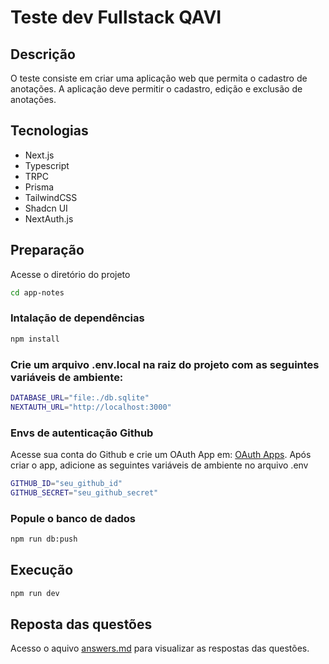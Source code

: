 # Teste dev Fullstack QAVI

## Descrição

O teste consiste em criar uma aplicação web que permita o cadastro de anotações.
A aplicação deve permitir o cadastro, edição e exclusão de anotações.

## Tecnologias

- Next.js
- Typescript
- TRPC
- Prisma
- TailwindCSS
- Shadcn UI
- NextAuth.js

## Preparação

Acesse o diretório do projeto

```bash
cd app-notes
```

### Intalação de dependências

```bash
npm install
```

### Crie um arquivo .env.local na raiz do projeto com as seguintes variáveis de ambiente:

```bash
DATABASE_URL="file:./db.sqlite"
NEXTAUTH_URL="http://localhost:3000"
```

### Envs de autenticação Github

Acesse sua conta do Github e crie um OAuth App em: [OAuth Apps](https://github.com/settings/developers). Após criar o app, adicione as seguintes variáveis de ambiente no arquivo .env

```bash
GITHUB_ID="seu_github_id"
GITHUB_SECRET="seu_github_secret"
```

### Popule o banco de dados

```bash
npm run db:push
```

## Execução

```bash
npm run dev
```

## Reposta das questões

Acesso o aquivo [answers.md](answers.md) para visualizar as respostas das questões.
